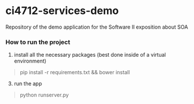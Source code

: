 # ci4712-services-demo
Repository of the demo application for the Software II exposition about SOA

### How to run the project

1. install all the necessary packages (best done inside of a virtual environment)
> pip install -r requirements.txt && bower install

3. run the app
> python runserver.py
